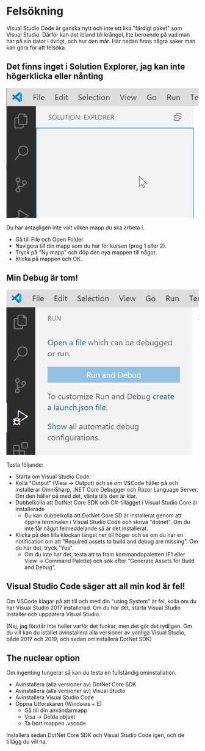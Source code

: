 # Felsökning

Visual Studio Code är ganska nytt och inte ett lika "färdigt paket" som Visual Studio. Därför kan det ibland bli krångel, lite beroende på vad man har på sin dator i övrigt, och hur den mår. Här nedan finns några saker man kan göra för att felsöka.

## Det finns inget i Solution Explorer, jag kan inte högerklicka eller nånting

![](../../.gitbook/assets/image%20%288%29.png) 

Du har antagligen inte valt vilken mapp du ska arbeta i.

* Gå till File och Open Folder.
* Navigera till din mapp som du har för kursen \(prog 1 eller 2\).
* Tryck på "Ny mapp" och döp den nya mappen till något.
* Klicka på mappen och OK.

## Min Debug är tom!

![](../../.gitbook/assets/image%20%281%29.png) 

Testa följande:

* Starta om Visual Studio Code.
* Kolla "Output" \(View → Output\) och se om VSCode håller på och installerar OmniSharp, .NET Core Debugger och Razor Language Server. Om den håller på med det, vänta tills den är klar.
* Dubbelkolla att DotNet Core SDK och C\#-tillägget i Visual Studio Core är installerade
  * Du kan dubbelkolla att DotNet Core SD är installerat genom att öppna terminalen i Visual Studio Code och skriva "dotnet". Om du inte får något felmeddelande så är det installerat.
* Klicka på den lilla klockan längst ner till höger och se om du har en notification om att "Required assets to build and debug are missing". Om du har det, tryck "Yes".
  * Om du inte har det, testa att ta fram kommandopaletten \(F1 eller View → Command Palette\) och sök efter "Generate Assets for Build and Debug".

## Visual Studio Code säger att all min kod är fel!

Om VSCode klagar på att till och med din "using System" är fel, kolla om du har Visual Studio 2017 installerad. Om du har det, starta Visual Studio Installer och uppdatera Visual Studio.

\(Nej, jag förstår inte heller varför det funkar, men det gör det tydligen. Om du vill kan du istället avinstallera alla versioner av vanliga Visual Studio, både 2017 och 2019, och sedan ominstallera DotNet SDK\)

## The nuclear option

Om ingenting fungerar så kan du testa en fullständig ominstallation.

* Avinstallera \(alla versioner av\) DotNet Core SDK
* Avinstallera \(alla versioner av\) Visual Studio
* Avinstallera Visual Studio Code
* Öppna Utforskaren \(Windows + E\)
  * Gå till din användarmapp
  * Visa → Dolda objekt
  * Ta bort mappen .vscode

Installera sedan DotNet Core SDK och Visual Studio Code igen, och de tillägg du vill ha.

